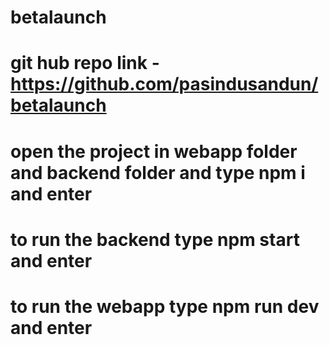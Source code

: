 # betalaunch

# git hub repo link - https://github.com/pasindusandun/betalaunch

# open the project in webapp folder and backend folder and type npm i and enter
# to run the backend type npm start and enter
# to run the webapp type npm run dev and enter